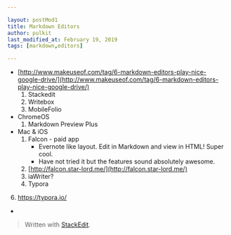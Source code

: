 ```yaml
---

layout: postMod1
title: Markdown Editors
author: pulkit
last_modified_at: February 19, 2019
tags: [markdown,editors]

---
```


* [http://www.makeuseof.com/tag/6-markdown-editors-play-nice-google-drive/](http://www.makeuseof.com/tag/6-markdown-editors-play-nice-google-drive/)
    1.  Stackedit
    2.  Writebox
    3.  MobileFolio
* ChromeOS
    1.  Markdown Preview Plus
* Mac & iOS
    1. Falcon - paid app
	    * Evernote like layout. Edit in Markdown and view in HTML! Super cool.
	    * Have not tried it but the features sound absolutely awesome.
    2. [http://falcon.star-lord.me/](http://falcon.star-lord.me/)
    4.  iaWriter?
    5.  Typora
    

6.  https://typora.io/
    

-

> Written with [StackEdit](https://stackedit.io/).
<!--stackedit_data:
eyJoaXN0b3J5IjpbMzkzOTAxMDk0XX0=
-->